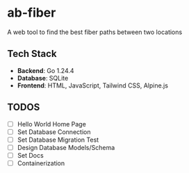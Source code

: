 # ab-fiber

A web tool to find the best fiber paths between two locations

## Tech Stack

- **Backend**: Go 1.24.4
- **Database**: SQLite
- **Frontend**: HTML, JavaScript, Tailwind CSS, Alpine.js

## TODOS

- [ ] Hello World Home Page
- [ ] Set Database Connection
- [ ] Set Database Migration Test
- [ ] Design Database Models/Schema
- [ ] Set Docs
- [ ] Containerization
